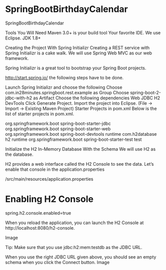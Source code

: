 # SpringBootBirthdayCalendar
SpringBootBirthdayCalendar

Tools You Will Need
Maven 3.0+ is your build tool
Your favorite IDE. We use Eclipse.
JDK 1.8+

Creating the Project With Spring Initializr
Creating a REST service with Spring Initializr is a cake walk. We will use Spring Web MVC as our web framework.

Spring Initializr is a great tool to bootstrap your Spring Boot projects.


http://start.spring.io/
the following steps have to be done.

Launch Spring Initializr and choose the following
Choose com.in28minutes.springboot.rest.example as Group
Choose spring-boot-2-jdbc-with-h2 as Artifact
Choose the following dependencies
Web
JDBC
H2
DevTools
Click Generate Project.
Import the project into Eclipse. (File -> Import -> Existing Maven Project)
Starter Projects in pom.xml
Below is the list of starter projects in pom.xml.

<dependency>
    <groupId>org.springframework.boot</groupId>
    <artifactId>spring-boot-starter-jdbc</artifactId>
</dependency>
<dependency>
    <groupId>org.springframework.boot</groupId>
    <artifactId>spring-boot-starter-web</artifactId>
</dependency>
<dependency>
    <groupId>org.springframework.boot</groupId>
    <artifactId>spring-boot-devtools</artifactId>
    <scope>runtime</scope>
</dependency>
<dependency>
    <groupId>com.h2database</groupId>
    <artifactId>h2</artifactId>
    <scope>runtime</scope>
</dependency>
<dependency>
    <groupId>org.springframework.boot</groupId>
    <artifactId>spring-boot-starter-test</artifactId>
    <scope>test</scope>
</dependency>


Initialize the H2 In-Memory Database With the Schema
We will use H2 as the database.

H2 provides a web interface called the H2 Console to see the data. Let’s enable that console in the application.properties

/src/main/resources/application.properties

# Enabling H2 Console
spring.h2.console.enabled=true


When you reload the application, you can launch the H2 Console at http://localhost:8080/h2-console.

Image

Tip: Make sure that you use jdbc:h2:mem:testdb as the JDBC URL.

When you use the right JDBC URL given above, you should see an empty schema when you click the Connect button. Image
